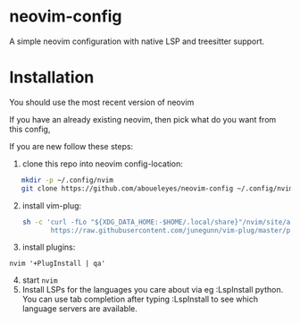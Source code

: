 # neovim-config
A simple neovim configuration with native LSP and treesitter support.

# Installation
You should use the most recent version of neovim

If you have an already existing neovim, then pick what do you want from this config,

If you are new follow these steps:
1. clone this repo into neovim config-location:
```bash 
   mkdir -p ~/.config/nvim
   git clone https://github.com/aboueleyes/neovim-config ~/.config/nvim
   ```
2. install vim-plug:

   ```bash 
   sh -c 'curl -fLo "${XDG_DATA_HOME:-$HOME/.local/share}"/nvim/site/autoload/plug.vim --create-dirs \
          https://raw.githubusercontent.com/junegunn/vim-plug/master/plug.vim'
   ```
3. install plugins:
``` vimscript
nvim '+PlugInstall | qa'
```

4. start `nvim`
5. Install LSPs for the languages you care about via eg :LspInstall python. You can use tab completion after typing :LspInstall to see which language servers are available.
